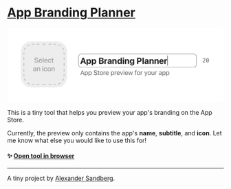# [App Branding Planner](https://alexandersandberg.github.io/app-branding-planner/)

![](/tool-preview.png)

This is a tiny tool that helps you preview your app's branding on the App Store.

Currently, the preview only contains the app's **name**, **subtitle**, and **icon**. Let me know what else you would like to use this for!

#### ✨ [Open tool in browser](https://alexandersandberg.github.io/app-branding-planner/)

---

A tiny project by [Alexander Sandberg](https://alexandersandberg.com/).
